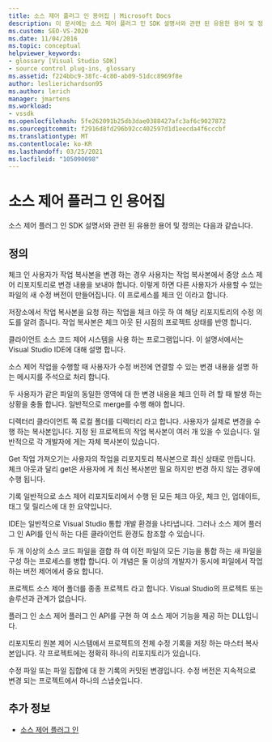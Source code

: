 ```yaml
---
title: 소스 제어 플러그 인 용어집 | Microsoft Docs
description: 이 문서에는 소스 제어 플러그 인 SDK 설명서와 관련 된 유용한 용어 및 정의가 포함 되어 있습니다.
ms.custom: SEO-VS-2020
ms.date: 11/04/2016
ms.topic: conceptual
helpviewer_keywords:
- glossary [Visual Studio SDK]
- source control plug-ins, glossary
ms.assetid: f224bbc9-38fc-4c80-ab09-51dcc8969f8e
author: leslierichardson95
ms.author: lerich
manager: jmartens
ms.workload:
- vssdk
ms.openlocfilehash: 5fe262091b25db3dae0388427afc3af6c9027872
ms.sourcegitcommit: f2916d8fd296b92cc402597d1d1eecda4f6cccbf
ms.translationtype: MT
ms.contentlocale: ko-KR
ms.lasthandoff: 03/25/2021
ms.locfileid: "105090098"
---
```

# <a name="source-control-plug-in-glossary"></a>소스 제어 플러그 인 용어집
소스 제어 플러그 인 SDK 설명서와 관련 된 유용한 용어 및 정의는 다음과 같습니다.

## <a name="definitions"></a>정의
 체크 인 사용자가 작업 복사본을 변경 하는 경우 사용자는 작업 복사본에서 중앙 소스 제어 리포지토리로 변경 내용을 보내야 합니다. 이렇게 하면 다른 사용자가 사용할 수 있는 파일의 새 수정 버전이 만들어집니다. 이 프로세스를 체크 인 이라고 합니다.

 저장소에서 작업 복사본을 요청 하는 작업을 체크 아웃 하 여 해당 리포지토리의 수정 의도를 알려 줍니다. 작업 복사본은 체크 아웃 된 시점의 프로젝트 상태를 반영 합니다.

 클라이언트 소스 코드 제어 시스템을 사용 하는 프로그램입니다. 이 설명서에서는 Visual Studio IDE에 대해 설명 합니다.

 소스 제어 작업을 수행할 때 사용자가 수정 버전에 연결할 수 있는 변경 내용을 설명 하는 메시지를 주석으로 처리 합니다.

 두 사용자가 같은 파일의 동일한 영역에 대 한 변경 내용을 체크 인하 려 할 때 발생 하는 상황을 충돌 합니다. 일반적으로 merge를 수행 해야 합니다.

 디렉터리 클라이언트 쪽 로컬 폴더를 디렉터리 라고 합니다. 사용자가 실제로 변경을 수행 하는 복사본입니다. 지정 된 프로젝트의 작업 복사본이 여러 개 있을 수 있습니다. 일반적으로 각 개발자에 게는 자체 복사본이 있습니다.

 Get 작업 가져오기는 사용자의 작업을 리포지토리 복사본으로 최신 상태로 만듭니다. 체크 아웃과 달리 get은 사용자에 게 최신 복사본만 필요 하지만 변경 하지 않는 경우에 수행 됩니다.

 기록 일반적으로 소스 제어 리포지토리에서 수행 된 모든 체크 아웃, 체크 인, 업데이트, 태그 및 릴리스에 대 한 요약입니다.

 IDE는 일반적으로 Visual Studio 통합 개발 환경을 나타냅니다. 그러나 소스 제어 플러그 인 API를 인식 하는 다른 클라이언트 환경도 참조할 수 있습니다.

 두 개 이상의 소스 코드 파일을 결합 하 여 이전 파일의 모든 기능을 통합 하는 새 파일을 구성 하는 프로세스를 병합 합니다. 이 개념은 둘 이상의 개발자가 동시에 파일에서 작업 하는 버전 제어에서 중요 합니다.

 프로젝트 소스 제어 폴더를 종종 프로젝트 라고 합니다. Visual Studio의 프로젝트 또는 솔루션과 관계가 없습니다.

 플러그 인 소스 제어 플러그 인 API를 구현 하 여 소스 제어 기능을 제공 하는 DLL입니다.

 리포지토리 원본 제어 시스템에서 프로젝트의 전체 수정 기록을 저장 하는 마스터 복사본입니다. 각 프로젝트에는 정확히 하나의 리포지토리가 있습니다.

 수정 파일 또는 파일 집합에 대 한 기록의 커밋된 변경입니다. 수정 버전은 지속적으로 변경 되는 프로젝트에서 하나의 스냅숏입니다.

## <a name="see-also"></a>추가 정보
- [소스 제어 플러그 인](../extensibility/source-control-plug-ins.md)
